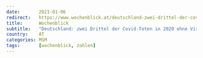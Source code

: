 ```yaml
---
date:       2021-01-06
redirect:   https://www.wochenblick.at/deutschland-zwei-drittel-der-covid-toten-in-2020-ohne-virusnachweis/
title:      Wochenblick
subtitle:   "Deutschland: zwei Drittel der Covid-Toten in 2020 ohne Virusnachweis"
country:    AT
categories: MSM
tags:       [wochenblick, zahlen]
---
```

